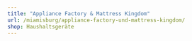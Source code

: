```yaml
---
title: "Appliance Factory & Mattress Kingdom"
url: /miamisburg/appliance-factory-und-mattress-kingdom/
shop: Haushaltsgeräte
---
```

